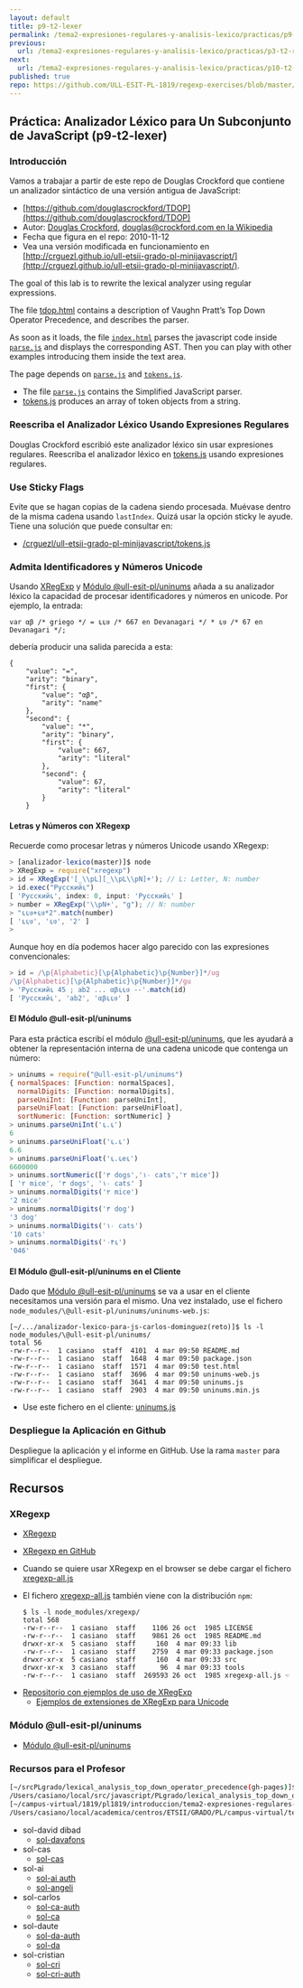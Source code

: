 ```yaml
---
layout: default
title: p9-t2-lexer
permalink: /tema2-expresiones-regulares-y-analisis-lexico/practicas/p9-t2-lexer/
previous: 
  url: /tema2-expresiones-regulares-y-analisis-lexico/practicas/p3-t2-regexp/reto
next:
  url: /tema2-expresiones-regulares-y-analisis-lexico/practicas/p10-t2-lexer-generator/
published: true
repo: https://github.com/ULL-ESIT-PL-1819/regexp-exercises/blob/master/
---
```



## Práctica: Analizador Léxico para Un Subconjunto de JavaScript (p9-t2-lexer)


### Introducción

Vamos a trabajar a partir de este repo de Douglas Crockford que contiene un analizador sintáctico de una versión antigua de JavaScript:

-  [https://github.com/douglascrockford/TDOP](https://github.com/douglascrockford/TDOP)
-  Autor: [Douglas Crockford](http://www.crockford.com/), [douglas@crockford.com en la Wikipedia](https://en.wikipedia.org/wiki/Douglas_Crockford)
-  Fecha que figura en el repo: 2010-11-12
-  Vea una versión modificada en funcionamiento en [http://crguezl.github.io/ull-etsii-grado-pl-minijavascript/](http://crguezl.github.io/ull-etsii-grado-pl-minijavascript/). 
  

The goal of this lab is to rewrite the lexical analyzer using regular expressions.


The file [tdop.html](http://crguezl.github.io/ull-etsii-grado-pl-minijavascript/tdop.html) contains a description of Vaughn Pratt’s Top Down Operator
Precedence, and describes the parser.


As soon as it loads, the file [`index.html`](https://github.com/douglascrockford/TDOP/blob/master/index.html) parses the javascript code inside [`parse.js`](https://github.com/douglascrockford/TDOP/blob/master/parse.js) and displays the corresponding AST.
Then you can play with other examples introducing them inside the text area.

The page depends on [`parse.js`](https://github.com/douglascrockford/TDOP/blob/master/parse.js) and [`tokens.js`](https://github.com/douglascrockford/TDOP/blob/master/tokens.js).
-   The file [`parse.js`](https://github.com/douglascrockford/TDOP/blob/master/parse.js) contains the Simplified JavaScript parser.
-   [tokens.js](https://github.com/douglascrockford/TDOP/blob/master/tokens.js) produces an array of token objects from a string. 


### Reescriba el Analizador Léxico Usando Expresiones Regulares

Douglas Crockford escribió este analizador léxico sin usar expresiones
regulares. Reescriba el analizador léxico en [tokens.js](https://github.com/douglascrockford/TDOP/blob/master/tokens.js) usando expresiones regulares.

### Use Sticky Flags

Evite que se hagan copias de la cadena siendo procesada. Muévase
dentro de la misma cadena usando `lastIndex`. Quizá usar la opción sticky le ayude.
Tiene una solución que puede consultar en: 

- [/crguezl/ull-etsii-grado-pl-minijavascript/tokens.js](https://github.com/crguezl/ull-etsii-grado-pl-minijavascript/blob/gh-pages/tokens.js)

### Admita Identificadores y Números Unicode

Usando [XRegExp](http://xregexp.com/) y [Módulo @ull-esit-pl/uninums](https://www.npmjs.com/package/@ull-esit-pl/uninums) añada a su analizador léxico la capacidad de procesar identificadores y números en unicode.
Por ejemplo, la entrada:

```
var αβ /* griego */ = ६६७ /* 667 en Devanagari */ * ६७ /* 67 en Devanagari */;
```

debería producir una salida parecida a esta:

```
{
    "value": "=",
    "arity": "binary",
    "first": {
        "value": "αβ",
        "arity": "name"
    },
    "second": {
        "value": "*",
        "arity": "binary",
        "first": {
            "value": 667,
            "arity": "literal"
        },
        "second": {
            "value": 67,
            "arity": "literal"
        }
    }
```

#### Letras y Números con XRegexp

Recuerde como procesar letras y números Unicode usando XRegexp:

  ```js
  > [analizador-lexico(master)]$ node
  > XRegExp = require("xregexp")
  > id = XRegExp('[_\\pL][_\\pL\\pN]+'); // L: Letter, N: number
  > id.exec("Русский६")
  [ 'Русский६', index: 0, input: 'Русский६' ]
  > number = XRegExp('\\pN+', "g"); // N: number
  > "६६७+६७*2".match(number)
  [ '६६७', '६७', '2' ]
  > 
  ```

Aunque hoy en día podemos hacer algo parecido con las expresiones
convencionales:

```js
> id = /\p{Alphabetic}[\p{Alphabetic}\p{Number}]*/ug
/\p{Alphabetic}[\p{Alphabetic}\p{Number}]*/gu
> 'Русский६ 45 ; ab2 ... αβ६६७ --'.match(id)
[ 'Русский६', 'ab2', 'αβ६६७' ]
```


#### El Módulo @ull-esit-pl/uninums

Para esta práctica escribí el módulo [@ull-esit-pl/uninums](https://www.npmjs.com/package/@ull-esit-pl/uninums), que les ayudará a obtener la representación interna de una cadena unicode que contenga un número:

```js
> uninums = require("@ull-esit-pl/uninums")
{ normalSpaces: [Function: normalSpaces],
  normalDigits: [Function: normalDigits],
  parseUniInt: [Function: parseUniInt],
  parseUniFloat: [Function: parseUniFloat],
  sortNumeric: [Function: sortNumeric] }
> uninums.parseUniInt('६.६')
6
> uninums.parseUniFloat('६.६')
6.6
> uninums.parseUniFloat('६.६e६')
6600000
> uninums.sortNumeric(['٣ dogs','١٠ cats','٢ mice']) 
[ '٢ mice', '٣ dogs', '١٠ cats' ]
> uninums.normalDigits('٢ mice')
'2 mice'
> uninums.normalDigits('٣ dog')
'3 dog'
> uninums.normalDigits('١٠ cats')
'10 cats'
> uninums.normalDigits('٠۴६')
'046'
```

#### El Módulo @ull-esit-pl/uninums en el Cliente

Dado que [Módulo @ull-esit-pl/uninums](https://www.npmjs.com/package/@ull-esit-pl/uninums) se va a usar en el cliente necesitamos una versión para el mismo. Una vez instalado, use el fichero `node_modules/\@ull-esit-pl/uninums/uninums-web.js`:

```
[~/.../analizador-lexico-para-js-carlos-dominguez(reto)]$ ls -l node_modules/\@ull-esit-pl/uninums/
total 56
-rw-r--r--  1 casiano  staff  4101  4 mar 09:50 README.md
-rw-r--r--  1 casiano  staff  1648  4 mar 09:50 package.json
-rw-r--r--  1 casiano  staff  1571  4 mar 09:50 test.html
-rw-r--r--  1 casiano  staff  3696  4 mar 09:50 uninums-web.js
-rw-r--r--  1 casiano  staff  3641  4 mar 09:50 uninums.js
-rw-r--r--  1 casiano  staff  2903  4 mar 09:50 uninums.min.js
```

* Use este fichero en el cliente: [uninums.js](uninums.js)

### Despliegue la Aplicación en Github

Despliegue la aplicación y el informe en GitHub. Use la rama `master`
para simplificar el despliegue.

## Recursos

### XRegexp

* [XRegexp](http://xregexp.com/) 
- [XRegexp en GitHub](https://github.com/slevithan/xregexp)
- Cuando se quiere usar XRegexp en el browser se debe cargar el fichero [xregexp-all.js](https://unpkg.com/xregexp/xregexp-all.js)
- El fichero [xregexp-all.js](https://unpkg.com/xregexp/xregexp-all.js) también viene con la distribución `npm`:

  ```
  $ ls -l node_modules/xregexp/
  total 568
  -rw-r--r--  1 casiano  staff    1106 26 oct  1985 LICENSE
  -rw-r--r--  1 casiano  staff    9861 26 oct  1985 README.md
  drwxr-xr-x  5 casiano  staff     160  4 mar 09:33 lib
  -rw-r--r--  1 casiano  staff    2759  4 mar 09:33 package.json
  drwxr-xr-x  5 casiano  staff     160  4 mar 09:33 src
  drwxr-xr-x  3 casiano  staff      96  4 mar 09:33 tools
  -rw-r--r--  1 casiano  staff  269593 26 oct  1985 xregexp-all.js ☜
  ```

* [Repositorio con ejemplos de uso de XRegExp](https://github.com/ULL-ESIT-GRADOII-PL/xregexp-example) 
  * [Ejemplos de extensiones de XRegExp para Unicode](https://github.com/ULL-ESIT-GRADOII-PL/xregexp-example/blob/gh-pages/unicode.js)

### Módulo @ull-esit-pl/uninums

* [Módulo @ull-esit-pl/uninums](https://www.npmjs.com/package/@ull-esit-pl/uninums)

### Recursos para el Profesor

```bash
[~/srcPLgrado/lexical_analysis_top_down_operator_precedence(gh-pages)]$ pwd -P
/Users/casiano/local/src/javascript/PLgrado/lexical_analysis_top_down_operator_precedence
[~/campus-virtual/1819/pl1819/introduccion/tema2-expresiones-regulares-y-analisis-lexico/practicas/p4-t2-lexer/pl1718-solutions(master)]$ pwd -P
/Users/casiano/local/academica/centros/ETSII/GRADO/PL/campus-virtual/tema2-regexp-y-lexico/practica-analisis-lexico-tdop/solutions

```
* sol-david dibad
  * [sol-davafons](https://github.com/ULL-ESIT-PL-1819/p4-t2-lexer-Dibad)
* sol-cas
  * [sol-cas](https://github.com/ULL-ESIT-PL-1819/analizador-lexico-para-js)
* sol-ai
  * [sol-ai auth](https://github.com/ULL-ESIT-PL-1718/authentication-angeligareta)
  * [sol-angeli](https://github.com/ULL-ESIT-PL-1718/analizador-lexico-para-js-angeligareta)
* sol-carlos
  * [sol-ca-auth](https://github.com/ULL-ESIT-PL-1718/alu0100966589-AuthModule)
  * [sol-ca](https://github.com/ULL-ESIT-PL-1718/analizador-lexico-para-js-alu0100966589)
* sol-daute
  * [sol-da-auth](https://github.com/ULL-ESIT-PL-1718/auth-alu0100973914)
  * [sol-da](https://github.com/ULL-ESIT-PL-1718/analizador-lexico-para-js-alu0100973914)
* sol-cristian
  * [sol-cri](https://github.com/ULL-ESIT-PL-1718/analizador-lexico-para-js-alu0100945850)
  * [sol-cri-auth](https://github.com/ULL-ESIT-PL-1718/auth-alu0100945850)




